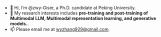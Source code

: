 - 👋 Hi, I’m @zwy-Giser, a Ph.D. candidate at Peking University.
- 👀 My research interests includes **pre-training and post-training of Multimodal LLM, Multimodal representation learning, and generative models.**.
- 📫 Please email me at <wyzhang929@gmail.com>.

<!---
zwy-Giser/zwy-Giser is a ✨ special ✨ repository because its `README.md` (this file) appears on your GitHub profile.
You can click the Preview link to take a look at your changes.
--->
